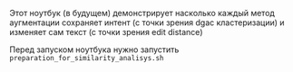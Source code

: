 Этот ноутбук (в будущем) демонстрирует насколько каждый метод аугментации сохраняет интент (с точки зрения dgac кластеризации) и изменяет сам текст (с точки зрения edit distance)

Перед запуском ноутбука нужно запустить `preparation_for_similarity_analisys.sh`